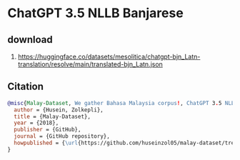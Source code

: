 # ChatGPT 3.5 NLLB Banjarese

## download

1. https://huggingface.co/datasets/mesolitica/chatgpt-bjn_Latn-translation/resolve/main/translated-bjn_Latn.json

## Citation

```bibtex
@misc{Malay-Dataset, We gather Bahasa Malaysia corpus!, ChatGPT 3.5 NLLB Banjarese,
  author = {Husein, Zolkepli},
  title = {Malay-Dataset},
  year = {2018},
  publisher = {GitHub},
  journal = {GitHub repository},
  howpublished = {\url{https://github.com/huseinzol05/malay-dataset/tree/master/translation/chatgpt3.5-nllb-bjn}}
}
```